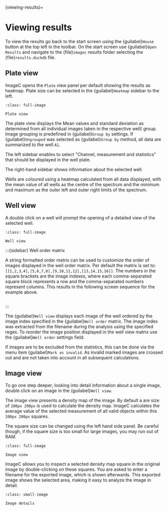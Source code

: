 (viewing-results)=
# Viewing results

To view the results go back to the start screen using the {guilabel}`House` button at the top left in the toolbar.
On the start screen use {guilabel}`Open Results` and navigate to the {file}`imagec` results folder selecting the {file}`results.duckdb` file.

## Plate view

ImageC opens the `Plate` view panel per default showing the results as heatmap.
Plate size can be selected in the {guilabel}`Heatmap` sidebar to the left.

```{figure} images/screenshot_plate_view.png
:class: full-image

Plate view
```

The plate view displays the Mean values and standard deviation as determined from all individual images taken in the respective well/ group. Image grouping is predefined in {guilabel}`Group by` settings.
If {guilabel}`Ungrouped` was selected as {guilabel}`Group by` method, all data are summarized to the well `A1`.

The left sidebar enables to select "Channel, measurement and statistics" that should be displayed in the well plate.

The right-hand sidebar shows information about the selected well.

Wells are coloured using a  heatmap calculated from all data displayed, with the mean value of all wells as the centre of the spectrum and the minimum and maximum as the outer left and outer right limits of the spectrum.

## Well view

A double click on a well will prompt the opening of a detailed view of the selected well.

```{figure} images/screenshot_well_view.png
:class: full-image

Well view
```

:::{sidebar} Well order matrix

A string formatted order matrix can be used to customize the order of images displayed in the well order matrix.
Per default the matrix is set to: `[[1,2,3,4],[5,6,7,8],[9,10,11,12],[13,14,15,16]]`.
The numbers in the square brackets are the image indexes, where each comma-separated square block represents a row and the comma-separated numbers represent columns.
This results in the following screen sequence for the example above.

```{image} images/matrix_example.drawio.svg
``` 

:::

The {guilabel}`Well view` displays each image of the well ordered by the image index specified in the {guilabel}`Well order` matrix.
The image index was extracted from the filename during the analysis using the specified regex.
To reorder the image position displayed in the well view matrix use the {guilabel}`Well order` settings field.

If images are to be excluded from the statistics, this can be done via the menu item {guilabel}`Mark as invalid`.
As invalid marked images are crossed out and are not taken into account in all subsequent calculations.

## Image view

To go one step deeper, looking into detail information about a single image, double click on an image in the {guilabel}`Well view`.

The image view presents a density map of the image.
By default a are size of `200px 200px` is used to calculate the density map.
ImageC calculates the average value of the selected measurement of all valid objects within this `200px 200px` squares.

The square size can be changed using the left hand side panel.
Be careful though, if the square size is too small for large images, you may run out of RAM.

```{figure} images/screenshot_image_view.png
:class: full-image

Image view
```

ImageC allows you to inspect a selected density map square in the original image by double-clicking on these squares.
You are asked to enter a filename for the exported image, which is shown afterwards.
This exported image shows the selected area, making it easy to analyze the image in detail.

```{figure} images/screenshot_image_zoom.png
:class: small-image

Image details
```


